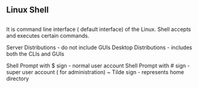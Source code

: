 ##
## Linux Shell
##

It is command line interface ( default interface) of the Linux. 
Shell accepts and executes certain commands.

Server Distributions - do not include GUIs
Desktop Distributions - includes both the CLIs and GUIs

Shell Prompt with $ sign - normal user account
Shell Prompt with # sign - super user account ( for administration) 
~ Tilde sign - represents home directory
